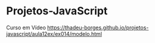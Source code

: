 # Projetos-JavaScript
 Curso em Vídeo
https://thadeu-borges.github.io/projetos-javascript/aula12ex/ex014/modelo.html
